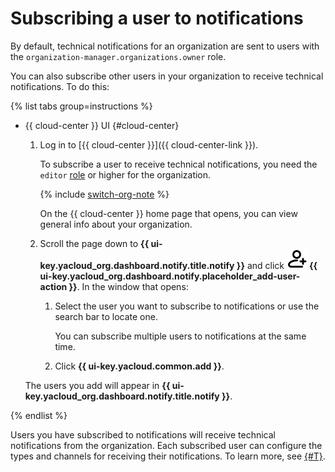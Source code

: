 # Subscribing a user to notifications

By default, technical notifications for an organization are sent to users with the `organization-manager.organizations.owner` role.

You can also subscribe other users in your organization to receive technical notifications. To do this:

{% list tabs group=instructions %}

- {{ cloud-center }} UI {#cloud-center}

  1. Log in to [{{ cloud-center }}]({{ cloud-center-link }}).
  
      To subscribe a user to receive technical notifications, you need the `editor` [role](../../iam/roles-reference.md#editor) or higher for the organization.

      {% include [switch-org-note](../../_includes/organization/switch-org-note.md) %}

      On the {{ cloud-center }} home page that opens, you can view general info about your organization.

  1. Scroll the page down to **{{ ui-key.yacloud_org.dashboard.notify.title.notify }}** and click ![PersonPlus](../../_assets/console-icons/person-plus.svg) **{{ ui-key.yacloud_org.dashboard.notify.placeholder_add-user-action }}**. In the window that opens:

      1. Select the user you want to subscribe to notifications or use the search bar to locate one.

          You can subscribe multiple users to notifications at the same time.
      1. Click **{{ ui-key.yacloud.common.add }}**.

  The users you add will appear in **{{ ui-key.yacloud_org.dashboard.notify.title.notify }}**.

{% endlist %}

Users you have subscribed to notifications will receive technical notifications from the organization. Each subscribed user can configure the types and channels for receiving their notifications. To learn more, see [{#T}](../../resource-manager/concepts/notify.md#notification-settings).